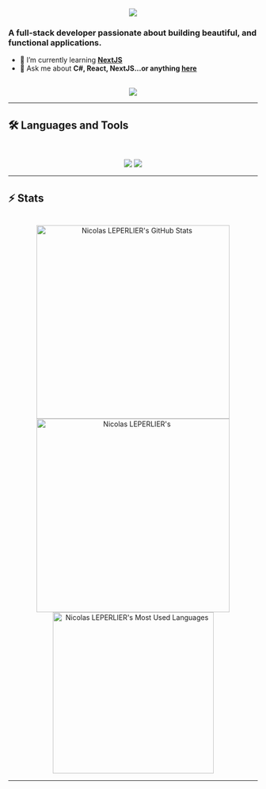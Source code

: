 <h1 align="center">
    <img src="https://readme-typing-svg.herokuapp.com/?font=Inter&size=48&center=true&vCenter=true&width=500&height=70&color=4493F8&duration=4000&lines=Hi+There!+👋;+I'm+Nicolas+LEPERLIER!;" />
</h1>

### A full-stack developer passionate about building beautiful, and functional applications.

- 🌱 I’m currently learning **[NextJS]([https://blog.bytebytego.com/p/free-system-design-pdf-158-pages](https://nextjs.org/))**
- 💬 Ask me about **C#, React, NextJS...or anything [here](https://github.com/{USERNAME}/{USERNAME}/issues)**

<br>

<div align="center">
  <a href="leperlier.colas@gmail.com">
    <img src="https://img.shields.io/badge/Gmail-333333?style=for-the-badge&logo=gmail&logoColor=red" />
  </a>
</div>

<hr>

## 🛠️ Languages and Tools

<br>

<p align="center">
  <img src="https://skillicons.dev/icons?i=csharp,ts,nodejs,react,nextjs,postgres,prisma" />
  <img src="https://skillicons.dev/icons?i=html,css,tailwind,js,git,postman,figma" />
</p>

<hr>

## ⚡️ Stats

<br>

<div align=center>
  <img width=390 src="https://github-readme-stats.vercel.app/api?username=Heykan&theme=transparent&count_private=true&show_icons=true&rank_icon=github&locale=en" alt="Nicolas LEPERLIER's GitHub Stats" />
  <img width=390 src="https://github-readme-streak-stats.herokuapp.com/?user=Heykan&theme=transparent&count_private=true&border_radius=10&locale=en" alt="Nicolas LEPERLIER's" />
  <img width=325 src="https://github-readme-stats.vercel.app/api/top-langs?username=Heykan&theme=transparent&layout=donut&hide=css&langs_count=8&border_radius=10&show_icons=true&locale=en" alt="Nicolas LEPERLIER's Most Used Languages" />
</div>

<hr>
